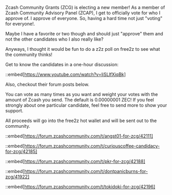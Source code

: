 Zcash Community Grants (ZCG) is electing a new member! As a member of Zcash Community Advisory Panel (ZCAP), I get to officially vote for who I approve of. I approve of everyone. So, having a hard time not just "voting" for everyone!.

Maybe I have a favorite or two though and should just "approve" them and not the other candidates who I also really like?

Anyways, I thought it would be fun to do a z2z poll on free2z to see what the community thinks!

Get to know the candidates in a one-hour discussion:

::embed[https://www.youtube.com/watch?v=liSLlfXiqBk]

Also, checkout their forum posts below.

You can vote as many times as you want and weight your votes with the amount of Zcash you send. The default is 0.00000001 ZEC! If you feel strongly about one particular candidate, feel free to send more to show your support.

All proceeds will go into the free2z hot wallet and will be sent out to the community.

::embed[https://forum.zcashcommunity.com/t/angst01-for-zcg/42111]

::embed[https://forum.zcashcommunity.com/t/curiouscoffee-candidacy-for-zcg/42185]

::embed[https://forum.zcashcommunity.com/t/pkr-for-zcg/42188]

::embed[https://forum.zcashcommunity.com/t/dontpanicburns-for-zcg/41922]

::embed[https://forum.zcashcommunity.com/t/tokidoki-for-zcg/42196]